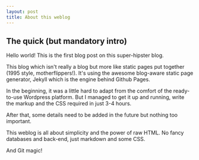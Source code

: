 ```yaml
---
layout: post
title: About this weblog
---
```


## The quick (but mandatory intro)

Hello world! This is the first blog post on this super-hipster blog.

This blog which isn't really a blog but more like static pages put together (1995 style, motherflippers!). It's using the awesome blog-aware static page generator, Jekyll which is the engine behind Github Pages. 

In the beginning, it was a little hard to adapt from the comfort of the ready-to-use Wordpress platform. But I managed to get it up and running, write the markup and the CSS required in just 3-4 hours.

After that, some details need to be added in the future but nothing too important.

This weblog is all about simplicity and the power of raw HTML. No fancy databases and back-end, just markdown and some CSS.

And Git magic!